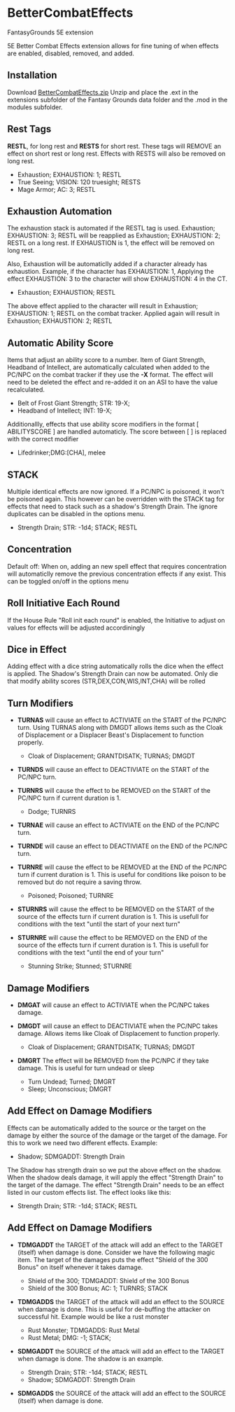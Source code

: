 # BetterCombatEffects
FantasyGrounds 5E extension

5E Better Combat Effects extension allows for fine tuning of when effects are enabled, disabled, removed, and added.

## Installation
Download [BetterCombatEffects.zip](https://github.com/rhagelstrom/BetterCombatEffects/raw/main/BetterCombatEffects.zip) Unzip and place the .ext in the extensions subfolder of the Fantasy Grounds data folder and the .mod in the modules subfolder.

## Rest Tags
**RESTL**, for long rest and **RESTS** for short rest. These tags will REMOVE an effect on short rest or long rest. Effects with RESTS will also be removed on long rest.

* Exhaustion; EXHAUSTION: 1; RESTL
* True Seeing; VISION: 120 truesight; RESTS
* Mage Armor; AC: 3; RESTL

## Exhaustion Automation
The exhaustion stack is automated if the RESTL tag is used. 
Exhaustion; EXHAUSTION: 3; RESTL will be reapplied as Exhaustion; EXHAUSTION: 2; RESTL on a long rest. If EXHAUSTION is 1, the effect will be removed on long rest.

Also, Exhaustion will be automaticlly added if a character already has exhaustion. Example, if the character has EXHAUSTION: 1, Applying the effect EXHAUSTION: 3 to the character will show EXHAUSTION: 4 in the CT. 

* Exhaustion; EXHAUSTION; RESTL

The above effect applied to the character will result in Exhaustion; EXHAUSTION: 1; RESTL on the combat tracker. Applied again will result in Exhaustion; EXHAUSTION: 2; RESTL

## Automatic Ability Score
Items that adjust an ability score to a number. Item of Giant Strength, Headband of Intellect, are automatically calculated when added to the PC/NPC on the combat tracker if they use the **-X** format. The effect will need to be deleted the effect and re-added it on an ASI to have the value recalculated.

* Belt of Frost Giant Strength; STR: 19-X;
* Headband of Intellect; INT: 19-X;

Additionallly, effects that use ability score modifiers in the format [ ABILITYSCORE ] are handled automaticly. The score between [ ] is replaced with the correct modifier

* Lifedrinker;DMG:[CHA], melee

## STACK
Multiple identical effects are now ignored. If a PC/NPC is poisoned, it won't be poisoned again. This however can be overridden with the STACK tag for effects that need to stack such as a shadow's Strength Drain. The ignore duplicates can be disabled in the options menu.

* Strength Drain; STR: -1d4; STACK; RESTL

## Concentration
Default off: When on, adding an new spell effect that requires concentration will automaticlly remove the previous concentration effects if any exist. This can be toggled on/off in the options menu

## Roll Initiative Each Round
If the House Rule "Roll init each round" is enabled, the Initiative to adjust on values for effects will be adjusted accordiningly 

## Dice in Effect
Adding effect with a dice string automatically rolls the dice when the effect is applied. The Shadow's Strength Drain can now be automated. Only die that modify ability scores (STR,DEX,CON,WIS,INT,CHA) will be rolled

## Turn Modifiers
* **TURNAS** will cause an effect to ACTIVIATE on the START of the PC/NPC turn. Using TURNAS along with DMGDT allows items such as the Cloak of Displacement or a Displacer Beast's Displacement to function properly.

  * Cloak of Displacement; GRANTDISATK; TURNAS; DMGDT

* **TURNDS** will cause an effect to DEACTIVIATE on the START of the PC/NPC turn.

* **TURNRS** will cause the effect to be REMOVED on the START of the PC/NPC turn if current duration is 1. 

  * Dodge; TURNRS

* **TURNAE** will cause an effect to ACTIVIATE on the END of the PC/NPC turn.

* **TURNDE** will cause an effect to DEACTIVIATE on the END of the PC/NPC turn.

* **TURNRE** will cause the effect to be REMOVED at the END of the PC/NPC turn if current duration is 1. This is useful for conditions like poison to be removed but do not require a saving throw.

  * Poisoned; Poisoned; TURNRE

* **STURNRS** will cause the effect to be REMOVED on the START of the source of the effects turn if current duration is 1. This is usefull for conditions with the text "until the start of your next turn"

* **STURNRE** will cause the effect to be REMOVED on the END of the source of the effects turn if current duration is 1. This is usefull for conditions with the text "until the end of your turn"

  * Stunning Strike; Stunned; STURNRE

## Damage Modifiers
* **DMGAT** will cause an effect to ACTIVIATE when the PC/NPC takes damage.

* **DMGDT** will cause an effect to DEACTIVIATE when the PC/NPC takes damage. Allows items like Cloak of Displacement to function properly.

  * Cloak of Displacement; GRANTDISATK; TURNAS; DMGDT

* **DMGRT** The effect will be REMOVED from the PC/NPC if they take damage. This is useful for turn undead or sleep

  * Turn Undead; Turned; DMGRT
  * Sleep; Unconscious; DMGRT

## Add Effect on Damage Modifiers
Effects can be automatically added to the source or the target on the damage by either the source of the damage or the target of the damage. For this to work we need two different effects.  Example:

  * Shadow; SDMGADDT: Strength Drain

The Shadow has strength drain so we put the above effect on the shadow. When the shadow deals damage, it will apply the effect "Strength Drain" to the target of the damage. The effect "Strength Drain" needs to be an effect listed in our custom effects list. The effect looks like this:

  * Strength Drain; STR: -1d4; STACK; RESTL

## Add Effect on Damage Modifiers
* **TDMGADDT** the TARGET of the attack will add an effect to the TARGET (itself) when damage is done. Consider we have the following magic item. The target of the damages puts the effect "Shield of the 300 Bonus" on itself whenever it takes damage.

  * Shield of the 300; TDMGADDT: Shield of the 300 Bonus
  * Shield of the 300 Bonus; AC: 1; TURNRS; STACK

* **TDMGADDS** the TARGET of the attack will add an effect to the SOURCE when damage is done. This is useful for de-buffing the attacker on successful hit. Example would be like a rust monster

  * Rust Monster; TDMGADDS: Rust Metal
  * Rust Metal; DMG: -1; STACK;

* **SDMGADDT** the SOURCE of the attack will add an effect to the TARGET when damage is done. The shadow is an example.

  * Strength Drain; STR: -1d4; STACK; RESTL
  * Shadow; SDMGADDT: Strength Drain

* **SDMGADDS** the SOURCE of the attack will add an effect to the SOURCE (itself) when damage is done.
